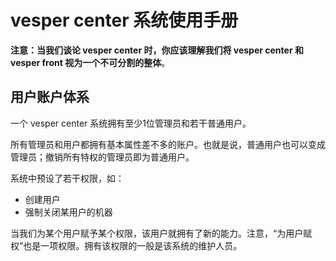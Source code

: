# vesper center 系统使用手册

**注意：当我们谈论 vesper center 时，你应该理解我们将 vesper center 和 vesper front 视为一个不可分割的整体**。

## 用户账户体系

一个 vesper center 系统拥有至少1位管理员和若干普通用户。

所有管理员和用户都拥有基本属性差不多的账户。也就是说，普通用户也可以变成管理员；撤销所有特权的管理员即为普通用户。

系统中预设了若干权限，如：

* 创建用户
* 强制关闭某用户的机器

当我们为某个用户赋予某个权限，该用户就拥有了新的能力。注意，“为用户赋权”也是一项权限。拥有该权限的一般是该系统的维护人员。

